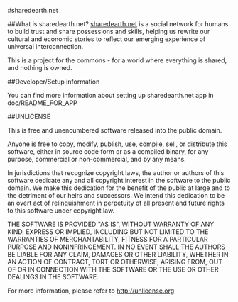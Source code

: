 #sharedearth.net

##What is sharedearth.net?
[sharedearth.net](http://sharedearth.net) is a social network for humans to build trust and share possessions and skills, helping us rewrite our cultural and economic stories to reflect our emerging experience of universal interconnection.

This is a project for the commons - for a world where everything is shared, and nothing is owned.

##Developer/Setup information

You can find more information about setting up sharedearth.net app in doc/README\_FOR\_APP

##UNLICENSE

This is free and unencumbered software released into the public domain.

Anyone is free to copy, modify, publish, use, compile, sell, or
distribute this software, either in source code form or as a compiled
binary, for any purpose, commercial or non-commercial, and by any
means.

In jurisdictions that recognize copyright laws, the author or authors
of this software dedicate any and all copyright interest in the
software to the public domain. We make this dedication for the benefit
of the public at large and to the detriment of our heirs and
successors. We intend this dedication to be an overt act of
relinquishment in perpetuity of all present and future rights to this
software under copyright law.

THE SOFTWARE IS PROVIDED "AS IS", WITHOUT WARRANTY OF ANY KIND,
EXPRESS OR IMPLIED, INCLUDING BUT NOT LIMITED TO THE WARRANTIES OF
MERCHANTABILITY, FITNESS FOR A PARTICULAR PURPOSE AND NONINFRINGEMENT.
IN NO EVENT SHALL THE AUTHORS BE LIABLE FOR ANY CLAIM, DAMAGES OR
OTHER LIABILITY, WHETHER IN AN ACTION OF CONTRACT, TORT OR OTHERWISE,
ARISING FROM, OUT OF OR IN CONNECTION WITH THE SOFTWARE OR THE USE OR
OTHER DEALINGS IN THE SOFTWARE.

For more information, please refer to http://unlicense.org
